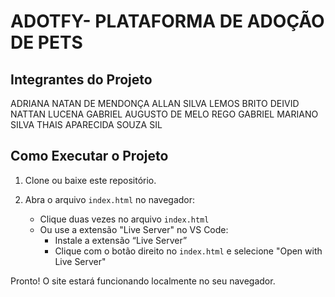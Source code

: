 # ADOTFY- PLATAFORMA DE ADOÇÃO DE PETS
## Integrantes do Projeto
ADRIANA NATAN DE MENDONÇA
ALLAN SILVA LEMOS BRITO
DEIVID NATTAN LUCENA 
GABRIEL AUGUSTO DE MELO REGO
GABRIEL MARIANO SILVA
THAIS APARECIDA SOUZA SIL




## Como Executar o Projeto

1. Clone ou baixe este repositório.

2. Abra o arquivo `index.html` no navegador:
   - Clique duas vezes no arquivo `index.html`
   - Ou use a extensão "Live Server" no VS Code:
     - Instale a extensão “Live Server”
     - Clique com o botão direito no `index.html` e selecione "Open with Live Server"

Pronto! O site estará funcionando localmente no seu navegador.

